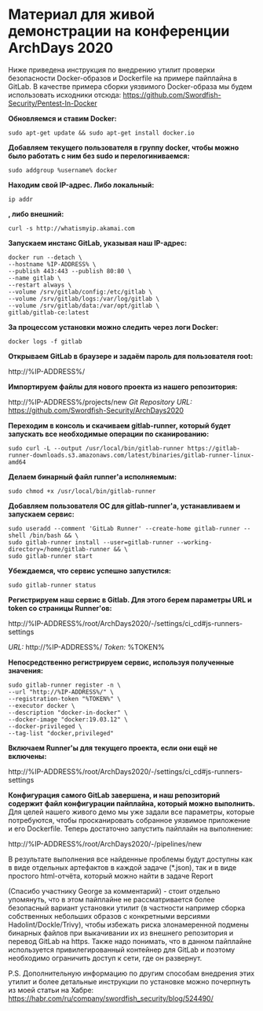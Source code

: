 # Материал для живой демонстрации на конференции ArchDays 2020

Ниже приведена инструкция по внедрению утилит проверки безопасности Docker-образов и Dockerfile на примере пайплайна в GitLab.
В качестве примера сборки уязвимого Docker-образа мы будем использовать исходники отсюда: https://github.com/Swordfish-Security/Pentest-In-Docker

**Обновляемся и ставим Docker:**

`sudo apt-get update && sudo apt-get install docker.io`

**Добавляем текущего пользователя в группу docker, чтобы можно было работать с ним без sudo и перелогиниваемся:**

`sudo addgroup %username% docker`

**Находим свой IP-адрес. Либо локальный:**

`ip addr`

**, либо внешний:**

`curl -s http://whatismyip.akamai.com`

**Запускаем инстанс GitLab, указывая наш IP-адрес:**

    docker run --detach \
    --hostname %IP-ADDRESS% \
    --publish 443:443 --publish 80:80 \
    --name gitlab \
    --restart always \
    --volume /srv/gitlab/config:/etc/gitlab \
    --volume /srv/gitlab/logs:/var/log/gitlab \
    --volume /srv/gitlab/data:/var/opt/gitlab \
    gitlab/gitlab-ce:latest

**За процессом установки можно следить через логи Docker:**

`docker logs -f gitlab`

**Открываем GitLab в браузере и задаём пароль для пользователя root:**

http://%IP-ADDRESS%/

**Импортируем файлы для нового проекта из нашего репозитория:**

http://%IP-ADDRESS%/projects/new
*Git Repository URL:* https://github.com/Swordfish-Security/ArchDays2020

**Переходим в консоль и скачиваем gitlab-runner, который будет запускать все необходимые операции по сканированию:**

`sudo curl -L --output /usr/local/bin/gitlab-runner https://gitlab-runner-downloads.s3.amazonaws.com/latest/binaries/gitlab-runner-linux-amd64`

**Делаем бинарный файл runner'a исполняемым:**

`sudo chmod +x /usr/local/bin/gitlab-runner`

**Добавляем пользователя ОС для gitlab-runner'а, устанавливаем и запускаем сервис:**

    sudo useradd --comment 'GitLab Runner' --create-home gitlab-runner --shell /bin/bash && \
    sudo gitlab-runner install --user=gitlab-runner --working-directory=/home/gitlab-runner && \
    sudo gitlab-runner start

**Убеждаемся, что сервис успешно запустился:**

`sudo gitlab-runner status`

**Регистрируем наш сервис в Gitlab. Для этого берем параметры URL и token со страницы Runner'ов:**

http://%IP-ADDRESS%/root/ArchDays2020/-/settings/ci_cd#js-runners-settings

*URL:*
http://%IP-ADDRESS%/
*Token:*
%TOKEN%

**Непосредственно регистрируем сервис, используя полученные значения:**

    sudo gitlab-runner register -n \
    --url "http://%IP-ADDRESS%/" \
    --registration-token "%TOKEN%" \
    --executor docker \
    --description "docker-in-docker" \
    --docker-image "docker:19.03.12" \
    --docker-privileged \
    --tag-list "docker,privileged"

**Включаем Runner'ы для текущего проекта, если они ещё не включены:**

http://%IP-ADDRESS%/root/ArchDays2020/-/settings/ci_cd#js-runners-settings

**Конфигурация самого GitLab завершена, и наш репозиторий содержит файл конфигурации пайплайна, который можно выполнить.**
Для целей нашего живого демо мы уже задали все параметры, которые потребуются, чтобы просканировать собранное уязвимое приложение и его Dockerfile.
Теперь достаточно запустить пайплайн на выполнение: 

http://%IP-ADDRESS%/root/ArchDays2020/-/pipelines/new

В результате выполнения все найденные проблемы будут доступны как в виде отдельных артефактов в каждой задаче (*.json), так и в виде простого html-отчёта, который можно найти в задаче Report

(Спасибо участнику George за комментарий) - стоит отдельно упомянуть, что в этом пайплайне не рассматривается более безопасный вариант установки утилит (в частности например сборка собственных небольших образов с конкретными версиями Hadolint/Dockle/Trivy), чтобы избежать риска злонамеренной подмены бинарных файлов при выкачивании их из внешнего репозитория и перевод GitLab на https. Также надо понимать, что в данном пайплайне используется привилегированный контейнер для GitLab и поэтому необходимо ограничить доступ к сети, где он развернут.

P.S. Дополнительную информацию по другим способам внедрения этих утилит и более детальные инструкции по установке можно почерпнуть из моей статьи на Хабре: https://habr.com/ru/company/swordfish_security/blog/524490/
